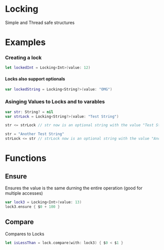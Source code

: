 # Locking
Simple and Thread safe structures

# Examples
### Creating a lock
```swift
let lockedInt = Locking<Int>(value: 12)
```

#### Locks also support optionals
```swift
var lockedString = Locking<String?>(value: "OMG")
```

### Asinging Values to Locks and to varables
```swift
var str: String? = nil
var strLock = Locking<String?>(value: "Test String")

str <= strLock // str now is an optional string with the value "Test String"

str = "Another Test String"
strLock <= str // strLock now is an optional string with the value "Another Test String"
```

# Functions
## Ensure
Ensures the value is the same durning the entire operation (good for multiple accesses)
``` swift
var lock3 = Locking<Int>(value: 13)
lock3.ensure { $0 + 100 }
```

## Compare
Compares to Locks
```swift
let isLessThan = lock.compare(with: lock3) { $0 < $1 }
```

